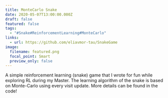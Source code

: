 ```yaml
---
title: MonteCarlo Snake
date: 2020-05-07T13:00:00.000Z
draft: false
featured: false
tags:
  - "#Snake#ReinforcementLearning#MonteCarlo"
links:
  - url: https://github.com/eliavmor-tau/SnakeGame
image:
  filename: featured.png
  focal_point: Smart
  preview_only: false
---
```

A simple reinforcement learning (snake) game that I wrote for fun while exploring RL during my Master. The learning algorithm of the snake is based on Monte-Carlo using every visit update. More details can be found in the code!